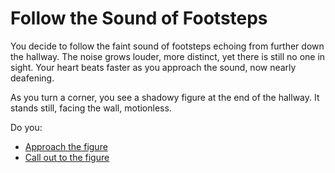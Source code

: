 # Follow the Sound of Footsteps

You decide to follow the faint sound of footsteps echoing from further down the hallway. The noise grows louder, more distinct, yet there is still no one in sight. Your heart beats faster as you approach the sound, now nearly deafening.

As you turn a corner, you see a shadowy figure at the end of the hallway. It stands still, facing the wall, motionless.

Do you:

- [Approach the figure](approach-figure.md)
- [Call out to the figure](call-out-figure.md)

